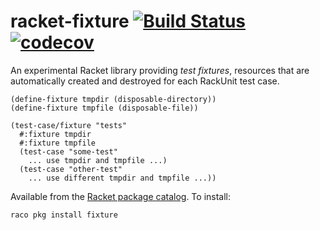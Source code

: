 # racket-fixture [![Build Status](https://travis-ci.org/jackfirth/racket-fixture.svg?branch=master)](https://travis-ci.org/jackfirth/racket-fixture) [![codecov](https://codecov.io/gh/jackfirth/racket-fixture/branch/master/graph/badge.svg)](https://codecov.io/gh/jackfirth/racket-fixture)
An experimental Racket library providing *test fixtures*, resources that are automatically created and destroyed for each RackUnit test case.

```racket
(define-fixture tmpdir (disposable-directory))
(define-fixture tmpfile (disposable-file))

(test-case/fixture "tests"
  #:fixture tmpdir
  #:fixture tmpfile
  (test-case "some-test"
    ... use tmpdir and tmpfile ...)
  (test-case "other-test"
    ... use different tmpdir and tmpfile ...))
```

Available from the [Racket package catalog](https://pkgd.racket-lang.org/pkgn/package/fixture). To install:

```bash
raco pkg install fixture
```
